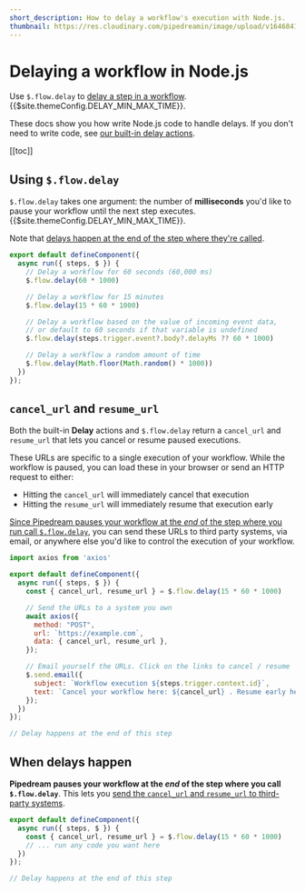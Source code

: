 ```yaml
---
short_description: How to delay a workflow's execution with Node.js.
thumbnail: https://res.cloudinary.com/pipedreamin/image/upload/v1646841376/docs/icons/icons8-time-96_kupxpi.png
---
```


# Delaying a workflow in Node.js

Use `$.flow.delay` to [delay a step in a workflow](/workflows/built-in-functions/#delay). {{$site.themeConfig.DELAY_MIN_MAX_TIME}}.

These docs show you how write Node.js code to handle delays. If you don't need to write code, see [our built-in delay actions](/workflows/built-in-functions/#delay-actions).

[[toc]]

## Using `$.flow.delay`

`$.flow.delay` takes one argument: the number of **milliseconds** you'd like to pause your workflow until the next step executes. {{$site.themeConfig.DELAY_MIN_MAX_TIME}}. 

Note that [delays happen at the end of the step where they're called](#when-delays-happen).

```javascript
export default defineComponent({
  async run({ steps, $ }) {
    // Delay a workflow for 60 seconds (60,000 ms)
    $.flow.delay(60 * 1000)

    // Delay a workflow for 15 minutes
    $.flow.delay(15 * 60 * 1000)

    // Delay a workflow based on the value of incoming event data,
    // or default to 60 seconds if that variable is undefined
    $.flow.delay(steps.trigger.event?.body?.delayMs ?? 60 * 1000)

    // Delay a workflow a random amount of time
    $.flow.delay(Math.floor(Math.random() * 1000))
  })
});
```

## `cancel_url` and `resume_url`

Both the built-in **Delay** actions and `$.flow.delay` return a `cancel_url` and `resume_url` that lets you cancel or resume paused executions.

These URLs are specific to a single execution of your workflow. While the workflow is paused, you can load these in your browser or send an HTTP request to either:

- Hitting the `cancel_url` will immediately cancel that execution
- Hitting the `resume_url` will immediately resume that execution early

[Since Pipedream pauses your workflow at the _end_ of the step where you run call `$.flow.delay`](#when-delays-happen), you can send these URLs to third party systems, via email, or anywhere else you'd like to control the execution of your workflow.

```javascript
import axios from 'axios'

export default defineComponent({
  async run({ steps, $ }) {
    const { cancel_url, resume_url } = $.flow.delay(15 * 60 * 1000)

    // Send the URLs to a system you own
    await axios({
      method: "POST",
      url: `https://example.com`,
      data: { cancel_url, resume_url },
    });

    // Email yourself the URLs. Click on the links to cancel / resume
    $.send.email({
      subject: `Workflow execution ${steps.trigger.context.id}`,
      text: `Cancel your workflow here: ${cancel_url} . Resume early here: ${resume_url}`,
    });
  })
});

// Delay happens at the end of this step
```

## When delays happen

**Pipedream pauses your workflow at the _end_ of the step where you call `$.flow.delay`**. This lets you [send the `cancel_url` and `resume_url` to third-party systems](#cancel-url-and-resume-url).

```javascript
export default defineComponent({
  async run({ steps, $ }) {
    const { cancel_url, resume_url } = $.flow.delay(15 * 60 * 1000)
    // ... run any code you want here
  })
});

// Delay happens at the end of this step
```